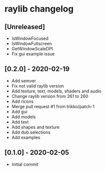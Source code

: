 # raylib changelog


## [Unreleased]
- IsWindowFocused
- IsWindowFullscreen
- GetWindowScaleDPI
- Fix gui example issue

## [0.2.0] - 2020-02-19
- Add semver
- Fix not valid raylib version
- Add texture, text, models, shaders and audio
- Change raylib version from 261 to 260
- Add ricons
- Merge pull request #1 from trikko/patch-1
- Add gui
- Add models
- Add text
- Add shapes and texture
- Add dub.selections
- Add examples

## [0.1.0] - 2020-02-05
- Initial commit
